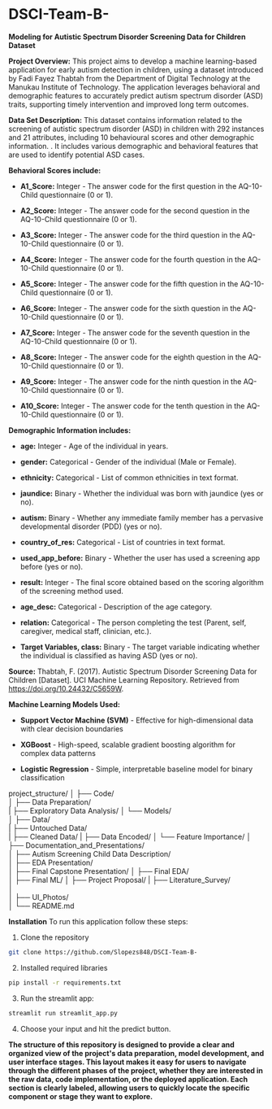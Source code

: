 # DSCI-Team-B-

**Modeling for Autistic Spectrum Disorder Screening Data for Children Dataset**


**Project Overview:** This project aims to develop a machine learning-based application for early autism detection in children, using a dataset introduced by Fadi Fayez Thabtah from the Department of Digital Technology at the Manukau Institute of Technology. The application leverages behavioral and demographic features to accurately predict autism spectrum disorder (ASD) traits, supporting timely intervention and improved long term outcomes. 


**Data Set Description:** This dataset contains information related to the screening of autistic spectrum disorder (ASD) in children with 292 instances and 21 attributes, including 10 behavioural scores and other demographic information. . It includes various demographic and behavioral features that are used to identify potential ASD cases.


**Behavioral Scores include:**

- **A1_Score:** Integer - The answer code for the first question in the AQ-10-Child questionnaire (0 or 1).

- **A2_Score:** Integer - The answer code for the second question in the AQ-10-Child questionnaire (0 or 1).

- **A3_Score:** Integer - The answer code for the third question in the AQ-10-Child questionnaire (0 or 1).

- **A4_Score:** Integer - The answer code for the fourth question in the AQ-10-Child questionnaire (0 or 1).

- **A5_Score:** Integer - The answer code for the fifth question in the AQ-10-Child questionnaire (0 or 1).

- **A6_Score:** Integer - The answer code for the sixth question in the AQ-10-Child questionnaire (0 or 1).

- **A7_Score:** Integer - The answer code for the seventh question in the AQ-10-Child questionnaire (0 or 1).

- **A8_Score:** Integer - The answer code for the eighth question in the AQ-10-Child questionnaire (0 or 1).

- **A9_Score:** Integer - The answer code for the ninth question in the AQ-10-Child questionnaire (0 or 1).

- **A10_Score:** Integer - The answer code for the tenth question in the AQ-10-Child questionnaire (0 or 1).


**Demographic Information includes:**

- **age:** Integer - Age of the individual in years.

- **gender:** Categorical - Gender of the individual (Male or Female).

- **ethnicity:** Categorical - List of common ethnicities in text format.

- **jaundice:** Binary - Whether the individual was born with jaundice (yes or no).

- **autism:** Binary - Whether any immediate family member has a pervasive developmental disorder (PDD) (yes or no).

- **country_of_res:** Categorical - List of countries in text format.

- **used_app_before:** Binary - Whether the user has used a screening app before (yes or no).

- **result:** Integer - The final score obtained based on the scoring algorithm of the screening method used.

- **age_desc:** Categorical - Description of the age category.

- **relation:** Categorical - The person completing the test (Parent, self, caregiver, medical staff, clinician, etc.).

- **Target Variables, class:** Binary - The target variable indicating whether the individual is classified as having ASD (yes or no).

**Source:** Thabtah, F. (2017). Autistic Spectrum Disorder Screening Data for Children [Dataset]. UCI Machine Learning Repository. Retrieved from https://doi.org/10.24432/C5659W.


**Machine Learning Models Used:**

- **Support Vector Machine (SVM)** - Effective for high-dimensional data with clear decision boundaries

- **XGBoost** - High-speed, scalable gradient boosting algorithm for complex data patterns

- **Logistic Regression** - Simple, interpretable baseline model for binary classification


project_structure/
│
├── Code/                  
│   ├── Data Preparation/               
|   ├── Exploratory Data Analysis/
│   └── Models/         
│
├── Data/             
|   ├── Untouched Data/             
|   ├── Cleaned Data/
|   ├── Data Encoded/
│   └── Feature Importance/ 
│
├── Documentation_and_Presentations/                 
│   ├── Autism Screening Child Data Description/  
│   ├── EDA Presentation/   
│   ├── Final Capstone Presentation/ 
│   ├── Final EDA/   
│   ├── Final ML/ 
│   ├── Project Proposal/ 
|
├── Literature_Survey/               
│             
│
├── UI_Photos/                
│
└── README.md             

**Installation**
To run this application follow these steps:

1. Clone the repository
```bash
git clone https://github.com/Slopezs848/DSCI-Team-B-
```
2. Installed required libraries 
```bash
pip install -r requirements.txt
```
3. Run the streamlit app: 
```bash
streamlit run streamlit_app.py
```
4. Choose your input and hit the predict button. 


**The structure of this repository is designed to provide a clear and organized view of the project's data preparation, model development, and user interface stages. This layout makes it easy for users to navigate through the different phases of the project, whether they are interested in the raw data, code implementation, or the deployed application. Each section is clearly labeled, allowing users to quickly locate the specific component or stage they want to explore.**
